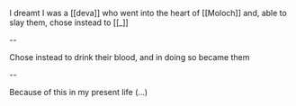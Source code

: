 I dreamt I was a [[deva]] 
  who went into the heart of [[Moloch]]
  and, able to slay them, chose instead to [[_]]

--

Chose instead to drink their blood,
      and in doing so became them

--

Because of this in my present life
  (...)
